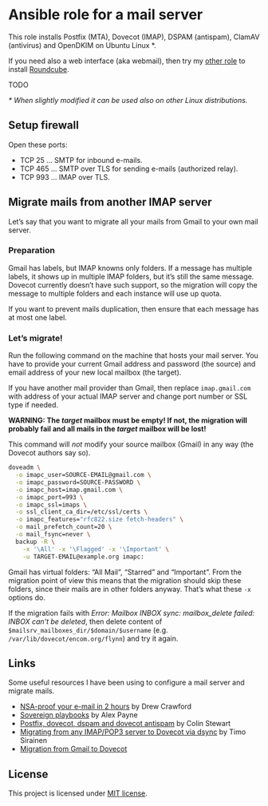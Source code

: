 Ansible role for a mail server
==============================

This role installs Postfix (MTA), Dovecot (IMAP), DSPAM (antispam), ClamAV (antivirus) and OpenDKIM on Ubuntu Linux *.

If you need also a web interface (aka webmail), then try my [other role](https://github.com/jirutka/ansible-role-roundcube) to install [Roundcube](http://roundcube.net/).

TODO

_* When slightly modified it can be used also on other Linux distributions._


## Setup firewall

Open these ports:

*  TCP 25 ... SMTP for inbound e-mails.
*  TCP 465 ... SMTP over TLS for sending e-mails (authorized relay).
*  TCP 993 ... IMAP over TLS.


## Migrate mails from another IMAP server

Let’s say that you want to migrate all your mails from Gmail to your own mail server.

### Preparation

Gmail has labels, but IMAP knowns only folders.
If a message has multiple labels, it shows up in multiple IMAP folders, but it’s still the same message.
Dovecot currently doesn’t have such support, so the migration will copy the message to multiple folders and each instance will use up quota.

If you want to prevent mails duplication, then ensure that each message has at most one label.

### Let’s migrate!

Run the following command on the machine that hosts your mail server.
You have to provide your current Gmail address and password (the source) and email address of your new local mailbox (the target).

If you have another mail provider than Gmail, then replace `imap.gmail.com` with address of your actual IMAP server and change port number or SSL type if needed.

**WARNING: The _target_ mailbox must be empty! If not, the migration will probably fail and all mails in the _target_ mailbox will be lost!**

This command will _not_ modify your source mailbox (Gmail) in any way (the Dovecot authors say so).

```sh
doveadm \
  -o imapc_user=SOURCE-EMAIL@gmail.com \
  -o imapc_password=SOURCE-PASSWORD \
  -o imapc_host=imap.gmail.com \
  -o imapc_port=993 \
  -o imapc_ssl=imaps \
  -o ssl_client_ca_dir=/etc/ssl/certs \
  -o imapc_features="rfc822.size fetch-headers" \
  -o mail_prefetch_count=20 \
  -o mail_fsync=never \
  backup -R \
    -x '\All' -x '\Flagged' -x '\Important' \
    -u TARGET-EMAIL@example.org imapc:
```

Gmail has virtual folders: “All Mail”, “Starred” and “Important”. From the migration point of view this means that the migration should skip these folders, since their mails are in other folders anyway. That’s what these `-x` options do.

If the migration fails with _Error: Mailbox INBOX sync: mailbox_delete failed: INBOX can't be deleted_, then delete content of `$mailsrv_mailboxes_dir/$domain/$username` (e.g. `/var/lib/dovecot/encom.org/flynn`) and try it again.


## Links

Some useful resources I have been using to configure a mail server and migrate mails.

* [NSA-proof your e-mail in 2 hours](http://sealedabstract.com/code/nsa-proof-your-e-mail-in-2-hours/) by Drew Crawford
* [Sovereign playbooks](https://github.com/al3x/sovereign) by Alex Payne
* [Postfix, dovecot, dspam and dovecot antispam](http://www.owlfish.com/thoughts/dovecot-antispam-2011-03-21.html) by Colin Stewart
* [Migrating from any IMAP/POP3 server to Dovecot via dsync](http://wiki2.dovecot.org/Migration/Dsync) by Timo Sirainen
* [Migration from Gmail to Dovecot](http://wiki2.dovecot.org/Migration/Gmail)


## License

This project is licensed under [MIT license](http://opensource.org/licenses/MIT).
